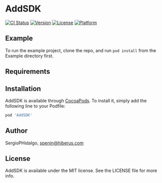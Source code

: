 # AddSDK

[![CI Status](https://img.shields.io/travis/SergioPHidalgo/AddSDK.svg?style=flat)](https://travis-ci.org/SergioPHidalgo/AddSDK)
[![Version](https://img.shields.io/cocoapods/v/AddSDK.svg?style=flat)](https://cocoapods.org/pods/AddSDK)
[![License](https://img.shields.io/cocoapods/l/AddSDK.svg?style=flat)](https://cocoapods.org/pods/AddSDK)
[![Platform](https://img.shields.io/cocoapods/p/AddSDK.svg?style=flat)](https://cocoapods.org/pods/AddSDK)

## Example

To run the example project, clone the repo, and run `pod install` from the Example directory first.

## Requirements

## Installation

AddSDK is available through [CocoaPods](https://cocoapods.org). To install
it, simply add the following line to your Podfile:

```ruby
pod 'AddSDK'
```

## Author

SergioPHidalgo, spenin@hiberus.com

## License

AddSDK is available under the MIT license. See the LICENSE file for more info.

